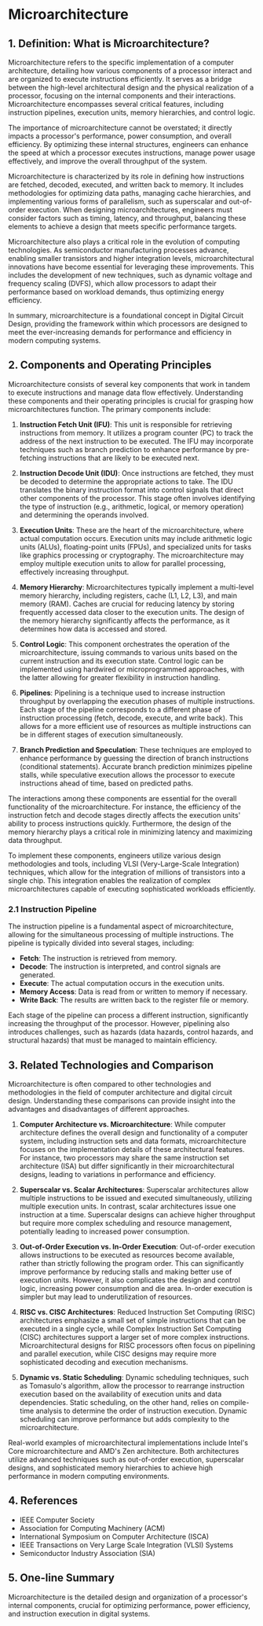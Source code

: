 # Microarchitecture

## 1. Definition: What is **Microarchitecture**?
Microarchitecture refers to the specific implementation of a computer architecture, detailing how various components of a processor interact and are organized to execute instructions efficiently. It serves as a bridge between the high-level architectural design and the physical realization of a processor, focusing on the internal components and their interactions. Microarchitecture encompasses several critical features, including instruction pipelines, execution units, memory hierarchies, and control logic.

The importance of microarchitecture cannot be overstated; it directly impacts a processor's performance, power consumption, and overall efficiency. By optimizing these internal structures, engineers can enhance the speed at which a processor executes instructions, manage power usage effectively, and improve the overall throughput of the system.

Microarchitecture is characterized by its role in defining how instructions are fetched, decoded, executed, and written back to memory. It includes methodologies for optimizing data paths, managing cache hierarchies, and implementing various forms of parallelism, such as superscalar and out-of-order execution. When designing microarchitectures, engineers must consider factors such as timing, latency, and throughput, balancing these elements to achieve a design that meets specific performance targets.

Microarchitecture also plays a critical role in the evolution of computing technologies. As semiconductor manufacturing processes advance, enabling smaller transistors and higher integration levels, microarchitectural innovations have become essential for leveraging these improvements. This includes the development of new techniques, such as dynamic voltage and frequency scaling (DVFS), which allow processors to adapt their performance based on workload demands, thus optimizing energy efficiency.

In summary, microarchitecture is a foundational concept in Digital Circuit Design, providing the framework within which processors are designed to meet the ever-increasing demands for performance and efficiency in modern computing systems.

## 2. Components and Operating Principles
Microarchitecture consists of several key components that work in tandem to execute instructions and manage data flow effectively. Understanding these components and their operating principles is crucial for grasping how microarchitectures function. The primary components include:

1. **Instruction Fetch Unit (IFU)**: This unit is responsible for retrieving instructions from memory. It utilizes a program counter (PC) to track the address of the next instruction to be executed. The IFU may incorporate techniques such as branch prediction to enhance performance by pre-fetching instructions that are likely to be executed next.

2. **Instruction Decode Unit (IDU)**: Once instructions are fetched, they must be decoded to determine the appropriate actions to take. The IDU translates the binary instruction format into control signals that direct other components of the processor. This stage often involves identifying the type of instruction (e.g., arithmetic, logical, or memory operation) and determining the operands involved.

3. **Execution Units**: These are the heart of the microarchitecture, where actual computation occurs. Execution units may include arithmetic logic units (ALUs), floating-point units (FPUs), and specialized units for tasks like graphics processing or cryptography. The microarchitecture may employ multiple execution units to allow for parallel processing, effectively increasing throughput.

4. **Memory Hierarchy**: Microarchitectures typically implement a multi-level memory hierarchy, including registers, cache (L1, L2, L3), and main memory (RAM). Caches are crucial for reducing latency by storing frequently accessed data closer to the execution units. The design of the memory hierarchy significantly affects the performance, as it determines how data is accessed and stored.

5. **Control Logic**: This component orchestrates the operation of the microarchitecture, issuing commands to various units based on the current instruction and its execution state. Control logic can be implemented using hardwired or microprogrammed approaches, with the latter allowing for greater flexibility in instruction handling.

6. **Pipelines**: Pipelining is a technique used to increase instruction throughput by overlapping the execution phases of multiple instructions. Each stage of the pipeline corresponds to a different phase of instruction processing (fetch, decode, execute, and write back). This allows for a more efficient use of resources as multiple instructions can be in different stages of execution simultaneously.

7. **Branch Prediction and Speculation**: These techniques are employed to enhance performance by guessing the direction of branch instructions (conditional statements). Accurate branch prediction minimizes pipeline stalls, while speculative execution allows the processor to execute instructions ahead of time, based on predicted paths.

The interactions among these components are essential for the overall functionality of the microarchitecture. For instance, the efficiency of the instruction fetch and decode stages directly affects the execution units' ability to process instructions quickly. Furthermore, the design of the memory hierarchy plays a critical role in minimizing latency and maximizing data throughput.

To implement these components, engineers utilize various design methodologies and tools, including VLSI (Very-Large-Scale Integration) techniques, which allow for the integration of millions of transistors into a single chip. This integration enables the realization of complex microarchitectures capable of executing sophisticated workloads efficiently.

### 2.1 Instruction Pipeline
The instruction pipeline is a fundamental aspect of microarchitecture, allowing for the simultaneous processing of multiple instructions. The pipeline is typically divided into several stages, including:

- **Fetch**: The instruction is retrieved from memory.
- **Decode**: The instruction is interpreted, and control signals are generated.
- **Execute**: The actual computation occurs in the execution units.
- **Memory Access**: Data is read from or written to memory if necessary.
- **Write Back**: The results are written back to the register file or memory.

Each stage of the pipeline can process a different instruction, significantly increasing the throughput of the processor. However, pipelining also introduces challenges, such as hazards (data hazards, control hazards, and structural hazards) that must be managed to maintain efficiency.

## 3. Related Technologies and Comparison
Microarchitecture is often compared to other technologies and methodologies in the field of computer architecture and digital circuit design. Understanding these comparisons can provide insight into the advantages and disadvantages of different approaches.

1. **Computer Architecture vs. Microarchitecture**: While computer architecture defines the overall design and functionality of a computer system, including instruction sets and data formats, microarchitecture focuses on the implementation details of these architectural features. For instance, two processors may share the same instruction set architecture (ISA) but differ significantly in their microarchitectural designs, leading to variations in performance and efficiency.

2. **Superscalar vs. Scalar Architectures**: Superscalar architectures allow multiple instructions to be issued and executed simultaneously, utilizing multiple execution units. In contrast, scalar architectures issue one instruction at a time. Superscalar designs can achieve higher throughput but require more complex scheduling and resource management, potentially leading to increased power consumption.

3. **Out-of-Order Execution vs. In-Order Execution**: Out-of-order execution allows instructions to be executed as resources become available, rather than strictly following the program order. This can significantly improve performance by reducing stalls and making better use of execution units. However, it also complicates the design and control logic, increasing power consumption and die area. In-order execution is simpler but may lead to underutilization of resources.

4. **RISC vs. CISC Architectures**: Reduced Instruction Set Computing (RISC) architectures emphasize a small set of simple instructions that can be executed in a single cycle, while Complex Instruction Set Computing (CISC) architectures support a larger set of more complex instructions. Microarchitectural designs for RISC processors often focus on pipelining and parallel execution, while CISC designs may require more sophisticated decoding and execution mechanisms.

5. **Dynamic vs. Static Scheduling**: Dynamic scheduling techniques, such as Tomasulo's algorithm, allow the processor to rearrange instruction execution based on the availability of execution units and data dependencies. Static scheduling, on the other hand, relies on compile-time analysis to determine the order of instruction execution. Dynamic scheduling can improve performance but adds complexity to the microarchitecture.

Real-world examples of microarchitectural implementations include Intel's Core microarchitecture and AMD's Zen architecture. Both architectures utilize advanced techniques such as out-of-order execution, superscalar designs, and sophisticated memory hierarchies to achieve high performance in modern computing environments.

## 4. References
- IEEE Computer Society
- Association for Computing Machinery (ACM)
- International Symposium on Computer Architecture (ISCA)
- IEEE Transactions on Very Large Scale Integration (VLSI) Systems
- Semiconductor Industry Association (SIA)

## 5. One-line Summary
Microarchitecture is the detailed design and organization of a processor's internal components, crucial for optimizing performance, power efficiency, and instruction execution in digital systems.